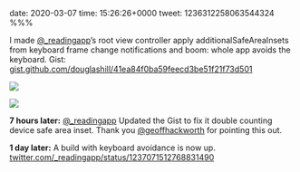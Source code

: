 date: 2020-03-07
time: 15:26:26+0000
tweet: 1236312258063544324
%%%

I made [@_readingapp](https://twitter.com/_readingapp)’s root view controller apply additionalSafeAreaInsets from keyboard frame change notifications and boom: whole app avoids the keyboard. Gist: [gist.github.com/douglashill/41ea84f0ba59feecd3be51f21f73d501](https://gist.github.com/douglashill/41ea84f0ba59feecd3be51f21f73d501)

![](EShDbeVWsAEWU8I.jpg)

![](EShDbh9X0AEx8d6.jpg)

**7 hours later:** [@_readingapp](https://twitter.com/_readingapp) Updated the Gist to fix it double counting device safe area inset. Thank you [@geoffhackworth](https://twitter.com/geoffhackworth) for pointing this out.

**1 day later:** A build with keyboard avoidance is now up. [twitter.com/\_readingapp/status/1237071512768831490](https://twitter.com/_readingapp/status/1237071512768831490)
